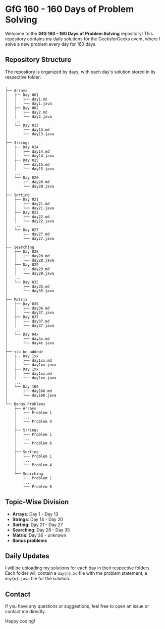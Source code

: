 # GfG 160 - 160 Days of Problem Solving

Welcome to the **GfG 160 - 160 Days of Problem Solving** repository! This repository contains my daily solutions for the GeeksforGeeks event, where I solve a new problem every day for 160 days.

## Repository Structure

The repository is organized by days, with each day's solution stored in its respective folder:

```
.
├── Arrays
│   ├── Day 001
│   │   ├── day1.md
│   │   └── day1.java
│   ├── Day 002
│   │   ├── day2.md
│   │   └── day2.java
│   ...
│   └── Day 013
│       ├── day13.md
│       └── day13.java
│
├── Strings
│   ├── Day 014
│   │   ├── day14.md
│   │   └── day14.java
│   ├── Day 015
│   │   ├── day15.md
│   │   └── day15.java
│   ...
│   └── Day 020
│       ├── day20.md
│       └── day20.java
│
├── Sorting
│   ├── Day 021
│   │   ├── day21.md
│   │   └── day21.java
│   ├── Day 022
│   │   ├── day22.md
│   │   └── day22.java
│   ...
│   └── Day 027
│       ├── day27.md
│       └── day27.java
│
├── Searching
│   ├── Day 028
│   │   ├── day28.md
│   │   └── day28.java
│   ├── Day 029
│   │   ├── day29.md
│   │   └── day29.java
│   ...
│   └── Day 035
│       ├── day35.md
│       └── day35.java
│
├── Matrix
│   ├── Day 036
│   │   ├── day36.md
│   │   └── day37.java
│   ├── Day 037
│   │   ├── day37.md
│   │   └── day37.java
│   ...
│   └── Day 04x
│       ├── day4x.md
│       └── day4x.java
│
├── <to be added>
│   ├── Day 1xx
│   │   ├── day1xx.md
│   │   └── day1xx.java
│   ├── Day 1xx
│   │   ├── day1xx.md
│   │   └── day1xx.java
│   ...
│   └── Day 160
│       ├── day160.md
│       └── day160.java
│
└── Bonus Problems
    ├── Arrays
    │   ├── Problem 1
    │   ...
    │   └── Problem 4
    │
    ├── Strings
    │   ├── Problem 1
    │   ...
    │   └── Problem 6
    │
    ├── Sorting
    │   ├── Problem 1
    │   ...
    │   └── Problem 4
    │
    └── Searching
        ├── Problem 1
        ...
        └── Problem 6

```

## Topic-Wise Division

- **Arrays**: Day 1 - Day 13
- **Strings**: Day 14 - Day 20
- **Sorting**: Day 21 - Day 27
- **Searching**: Day 28 - Day 35
- **Matrix**: Day 36 - unknown
- **Bonus problems**

## Daily Updates

I will be uploading my solutions for each day in their respective folders. Each folder will contain a `day{n}.md` file with the problem statement, a `day{n}.java` file for the solution.

## Contact

If you have any questions or suggestions, feel free to open an issue or contact me directly.

Happy coding!
